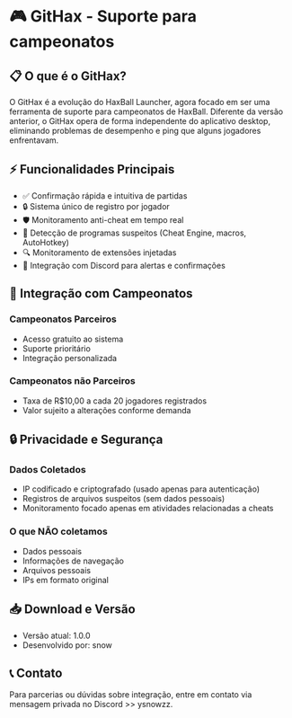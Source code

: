 # 🎮 GitHax - Suporte para campeonatos

## 📋 O que é o GitHax?
O GitHax é a evolução do HaxBall Launcher, agora focado em ser uma ferramenta de suporte para campeonatos de HaxBall. Diferente da versão anterior, o GitHax opera de forma independente do aplicativo desktop, eliminando problemas de desempenho e ping que alguns jogadores enfrentavam.

## ⚡ Funcionalidades Principais
- ✅ Confirmação rápida e intuitiva de partidas
- 🔒 Sistema único de registro por jogador
- 🛡️ Monitoramento anti-cheat em tempo real
- 🤖 Detecção de programas suspeitos (Cheat Engine, macros, AutoHotkey)
- 🔍 Monitoramento de extensões injetadas
- 📢 Integração com Discord para alertas e confirmações

## 💼 Integração com Campeonatos
### Campeonatos Parceiros
- Acesso gratuito ao sistema
- Suporte prioritário
- Integração personalizada

### Campeonatos não Parceiros
- Taxa de R$10,00 a cada 20 jogadores registrados
- Valor sujeito a alterações conforme demanda

## 🔒 Privacidade e Segurança
### Dados Coletados
- IP codificado e criptografado (usado apenas para autenticação)
- Registros de arquivos suspeitos (sem dados pessoais)
- Monitoramento focado apenas em atividades relacionadas a cheats

### O que NÃO coletamos
- Dados pessoais
- Informações de navegação
- Arquivos pessoais
- IPs em formato original

## 📥 Download e Versão
- Versão atual: 1.0.0
- Desenvolvido por: snow

## 📞 Contato
Para parcerias ou dúvidas sobre integração, entre em contato via mensagem privada no Discord >> ysnowzz. 
